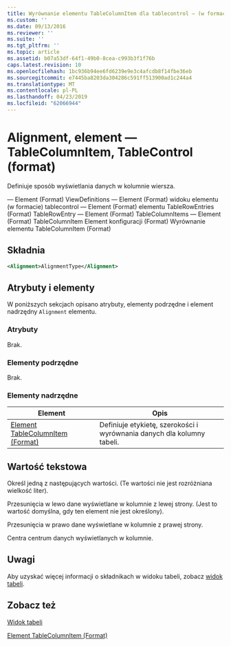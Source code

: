 ```yaml
---
title: Wyrównanie elementu TableColumnItem dla tablecontrol — (w formacie) | Dokumentacja firmy Microsoft
ms.custom: ''
ms.date: 09/13/2016
ms.reviewer: ''
ms.suite: ''
ms.tgt_pltfrm: ''
ms.topic: article
ms.assetid: b07a53df-64f1-49b0-8cea-c993b3f1f76b
caps.latest.revision: 10
ms.openlocfilehash: 1bc936b94ee6fd6239e9e3c4afcdb8f14fbe36eb
ms.sourcegitcommit: e7445ba8203da304286c591ff513900ad1c244a4
ms.translationtype: MT
ms.contentlocale: pl-PL
ms.lasthandoff: 04/23/2019
ms.locfileid: "62066944"
---
```

# <a name="alignment-element-for-tablecolumnitem-for-tablecontrol-format"></a>Alignment, element — TableColumnItem, TableControl (format)

Definiuje sposób wyświetlania danych w kolumnie wiersza.

— Element (Format) ViewDefinitions — Element (Format) widoku elementu (w formacie) tablecontrol — Element (Format) elementu TableRowEntries (Format) TableRowEntry — Element (Format) TableColumnItems — Element (Format) TableColumnItem Element konfiguracji (Format) Wyrównanie elementu TableColumnItem (Format)

## <a name="syntax"></a>Składnia

```xml
<Alignment>AlignmentType</Alignment>
```

## <a name="attributes-and-elements"></a>Atrybuty i elementy

W poniższych sekcjach opisano atrybuty, elementy podrzędne i element nadrzędny `Alignment` elementu.

### <a name="attributes"></a>Atrybuty

Brak.

### <a name="child-elements"></a>Elementy podrzędne

Brak.

### <a name="parent-elements"></a>Elementy nadrzędne

|Element|Opis|
|-------------|-----------------|
|[Element TableColumnItem (Format)](./tablecolumnitem-element-for-tablecolumnitems-for-tablecontrol-format.md)|Definiuje etykietę, szerokości i wyrównania danych dla kolumny tabeli.|

## <a name="text-value"></a>Wartość tekstowa

Określ jedną z następujących wartości. (Te wartości nie jest rozróżniana wielkość liter).

Przesunięcia w lewo dane wyświetlane w kolumnie z lewej strony. (Jest to wartość domyślna, gdy ten element nie jest określony).

Przesunięcia w prawo dane wyświetlane w kolumnie z prawej strony.

Centra centrum danych wyświetlanych w kolumnie.

## <a name="remarks"></a>Uwagi

Aby uzyskać więcej informacji o składnikach w widoku tabeli, zobacz [widok tabeli](./creating-a-table-view.md).

## <a name="see-also"></a>Zobacz też

[Widok tabeli](./creating-a-table-view.md)

[Element TableColumnItem (Format)](./tablecolumnitem-element-for-tablecolumnitems-for-tablecontrol-format.md)
